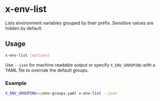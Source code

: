 # x-env-list

Lists environment variables grouped by their prefix. Sensitive values
are hidden by default.

## Usage

```bash
x-env-list [options]
```

Use `--json` for machine readable output or specify
`X_ENV_GROUPING` with a YAML file to override the default groups.

### Example

```bash
X_ENV_GROUPING=~/env-groups.yaml x-env-list --json
```

<!-- vim: set ft=markdown spell spelllang=en_us cc=80 : -->
